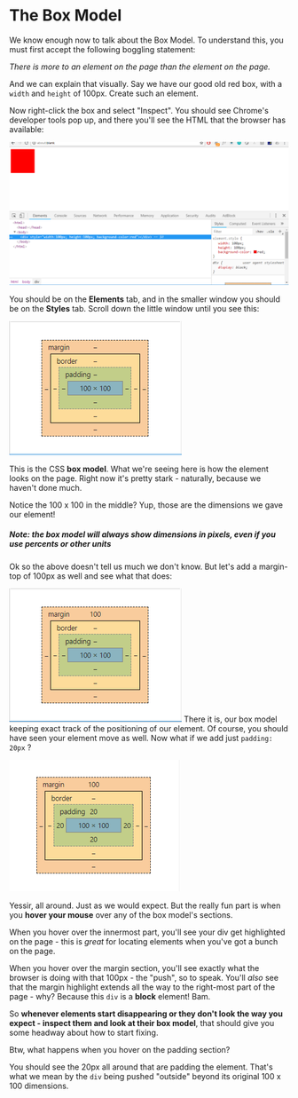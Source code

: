 # The Box Model

We know enough now to talk about the Box Model. To understand this, you must first accept the following boggling statement:

_There is more to an element on the page than the element on the page._

And we can explain that visually. Say we have our good old red box, with a `width` and `height` of 100px. Create such an element.

Now right-click the box and select "Inspect". You should see Chrome's developer tools pop up, and there you'll see the HTML that the browser has available:

![.guides/img/DevTools](.\img\DevTools.PNG)

You should be on the **Elements** tab, and in the smaller window you should be on the **Styles** tab. Scroll down the little window until you see this:


![.guides/img/BoxModelPlain](.\img\BoxModelPlain.PNG)

This is the CSS **box model**. What we're seeing here is how the element looks on the page. Right now it's pretty stark - naturally, because we haven't done much.


Notice the 100 x 100 in the middle? Yup, those are the dimensions we gave our element!

##### **Note: the box model will _always show dimensions in pixels_, even if you use percents or other units**

Ok so the above doesn't tell us much we don't know. But let's add a margin-top of 100px as well and see what that does:




![.guides/img/BoxModelMargin](.\img\BoxModelMargin.PNG)
There it is, our box model keeping exact track of the positioning of our element. Of course, you should have seen your element move as well. Now what if we add just `padding: 20px` ?

  

![.guides/img/BoxModelMarginAndPadding](.\img\BoxModelMarginAndPadding.PNG)


Yessir, all around. Just as we would expect. But the really fun part is when you **hover your mouse** over any of the box model's sections.


When you hover over the innermost part, you'll see your div get highlighted on the page - this is _great_ for locating elements when you've got a bunch on the page.
 

When you hover over the margin section, you'll see exactly what the browser is doing with that 100px - the "push", so to speak. You'll _also_ see that the margin highlight extends all the way to the right-most part of the page - why? Because this `div` is a **block** element! Bam.
 

So **whenever elements start disappearing or they don't look the way you expect - inspect them and look at their box model**, that should give you some headway about how to start fixing.

  
Btw, what happens when you hover on the padding section?


You should see the 20px all around that are padding the element. That's what we mean by the `div` being pushed "outside" beyond its original 100 x 100 dimensions.